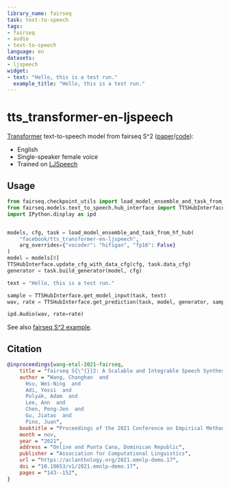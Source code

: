 ```yaml
---
library_name: fairseq
task: text-to-speech
tags:
- fairseq
- audio
- text-to-speech
language: en
datasets:
- ljspeech
widget:
- text: "Hello, this is a test run."
  example_title: "Hello, this is a test run."
---
```

# tts_transformer-en-ljspeech

[Transformer](https://arxiv.org/abs/1809.08895) text-to-speech model from fairseq S^2 ([paper](https://arxiv.org/abs/2109.06912)/[code](https://github.com/pytorch/fairseq/tree/main/examples/speech_synthesis)):
- English
- Single-speaker female voice
- Trained on [LJSpeech](https://keithito.com/LJ-Speech-Dataset/)

## Usage

```python
from fairseq.checkpoint_utils import load_model_ensemble_and_task_from_hf_hub
from fairseq.models.text_to_speech.hub_interface import TTSHubInterface
import IPython.display as ipd


models, cfg, task = load_model_ensemble_and_task_from_hf_hub(
    "facebook/tts_transformer-en-ljspeech",
    arg_overrides={"vocoder": "hifigan", "fp16": False}
)
model = models[0]
TTSHubInterface.update_cfg_with_data_cfg(cfg, task.data_cfg)
generator = task.build_generator(model, cfg)

text = "Hello, this is a test run."

sample = TTSHubInterface.get_model_input(task, text)
wav, rate = TTSHubInterface.get_prediction(task, model, generator, sample)

ipd.Audio(wav, rate=rate)
```

See also [fairseq S^2 example](https://github.com/pytorch/fairseq/blob/main/examples/speech_synthesis/docs/ljspeech_example.md).

## Citation

```bibtex
@inproceedings{wang-etal-2021-fairseq,
    title = "fairseq S{\^{}}2: A Scalable and Integrable Speech Synthesis Toolkit",
    author = "Wang, Changhan  and
      Hsu, Wei-Ning  and
      Adi, Yossi  and
      Polyak, Adam  and
      Lee, Ann  and
      Chen, Peng-Jen  and
      Gu, Jiatao  and
      Pino, Juan",
    booktitle = "Proceedings of the 2021 Conference on Empirical Methods in Natural Language Processing: System Demonstrations",
    month = nov,
    year = "2021",
    address = "Online and Punta Cana, Dominican Republic",
    publisher = "Association for Computational Linguistics",
    url = "https://aclanthology.org/2021.emnlp-demo.17",
    doi = "10.18653/v1/2021.emnlp-demo.17",
    pages = "143--152",
}
```
